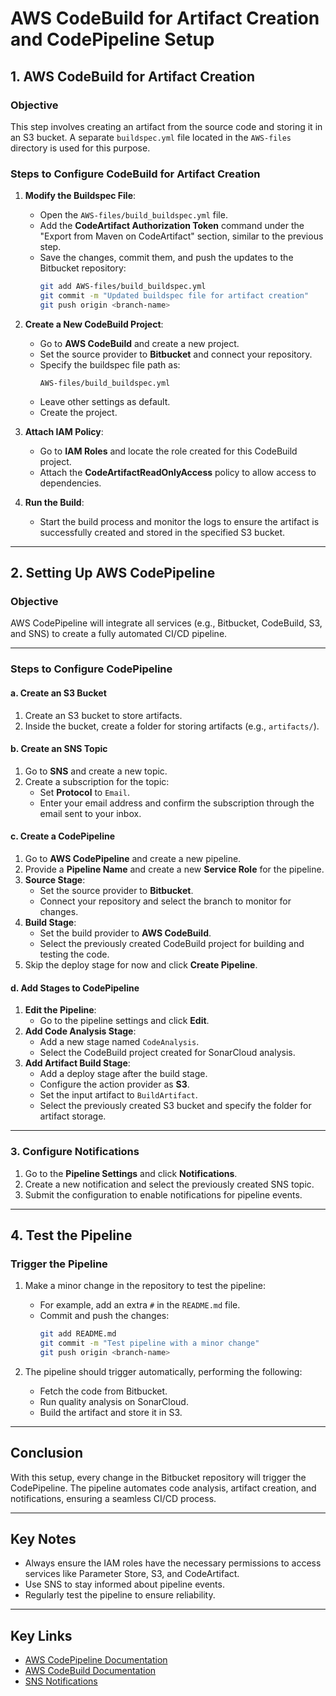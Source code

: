 # AWS CodeBuild for Artifact Creation and CodePipeline Setup

## **1. AWS CodeBuild for Artifact Creation**

### **Objective**
This step involves creating an artifact from the source code and storing it in an S3 bucket. A separate `buildspec.yml` file located in the `AWS-files` directory is used for this purpose.

### **Steps to Configure CodeBuild for Artifact Creation**
1. **Modify the Buildspec File**:
   - Open the `AWS-files/build_buildspec.yml` file.
   - Add the **CodeArtifact Authorization Token** command under the "Export from Maven on CodeArtifact" section, similar to the previous step.
   - Save the changes, commit them, and push the updates to the Bitbucket repository:
     ```bash
     git add AWS-files/build_buildspec.yml
     git commit -m "Updated buildspec file for artifact creation"
     git push origin <branch-name>
     ```

2. **Create a New CodeBuild Project**:
   - Go to **AWS CodeBuild** and create a new project.
   - Set the source provider to **Bitbucket** and connect your repository.
   - Specify the buildspec file path as:
     ```
     AWS-files/build_buildspec.yml
     ```
   - Leave other settings as default.
   - Create the project.

3. **Attach IAM Policy**:
   - Go to **IAM Roles** and locate the role created for this CodeBuild project.
   - Attach the **CodeArtifactReadOnlyAccess** policy to allow access to dependencies.

4. **Run the Build**:
   - Start the build process and monitor the logs to ensure the artifact is successfully created and stored in the specified S3 bucket.

---

## **2. Setting Up AWS CodePipeline**

### **Objective**
AWS CodePipeline will integrate all services (e.g., Bitbucket, CodeBuild, S3, and SNS) to create a fully automated CI/CD pipeline.

---

### **Steps to Configure CodePipeline**

#### **a. Create an S3 Bucket**
1. Create an S3 bucket to store artifacts.
2. Inside the bucket, create a folder for storing artifacts (e.g., `artifacts/`).

#### **b. Create an SNS Topic**
1. Go to **SNS** and create a new topic.
2. Create a subscription for the topic:
   - Set **Protocol** to `Email`.
   - Enter your email address and confirm the subscription through the email sent to your inbox.

#### **c. Create a CodePipeline**
1. Go to **AWS CodePipeline** and create a new pipeline.
2. Provide a **Pipeline Name** and create a new **Service Role** for the pipeline.
3. **Source Stage**:
   - Set the source provider to **Bitbucket**.
   - Connect your repository and select the branch to monitor for changes.
4. **Build Stage**:
   - Set the build provider to **AWS CodeBuild**.
   - Select the previously created CodeBuild project for building and testing the code.
5. Skip the deploy stage for now and click **Create Pipeline**.

#### **d. Add Stages to CodePipeline**
1. **Edit the Pipeline**:
   - Go to the pipeline settings and click **Edit**.
2. **Add Code Analysis Stage**:
   - Add a new stage named `CodeAnalysis`.
   - Select the CodeBuild project created for SonarCloud analysis.
3. **Add Artifact Build Stage**:
   - Add a deploy stage after the build stage.
   - Configure the action provider as **S3**.
   - Set the input artifact to `BuildArtifact`.
   - Select the previously created S3 bucket and specify the folder for artifact storage.

---

### **3. Configure Notifications**
1. Go to the **Pipeline Settings** and click **Notifications**.
2. Create a new notification and select the previously created SNS topic.
3. Submit the configuration to enable notifications for pipeline events.

---

## **4. Test the Pipeline**

### **Trigger the Pipeline**
1. Make a minor change in the repository to test the pipeline:
   - For example, add an extra `#` in the `README.md` file.
   - Commit and push the changes:
     ```bash
     git add README.md
     git commit -m "Test pipeline with a minor change"
     git push origin <branch-name>
     ```

2. The pipeline should trigger automatically, performing the following:
   - Fetch the code from Bitbucket.
   - Run quality analysis on SonarCloud.
   - Build the artifact and store it in S3.

---

## **Conclusion**
With this setup, every change in the Bitbucket repository will trigger the CodePipeline. The pipeline automates code analysis, artifact creation, and notifications, ensuring a seamless CI/CD process.

---

## **Key Notes**
- Always ensure the IAM roles have the necessary permissions to access services like Parameter Store, S3, and CodeArtifact.
- Use SNS to stay informed about pipeline events.
- Regularly test the pipeline to ensure reliability.

---

## **Key Links**
- [AWS CodePipeline Documentation](https://docs.aws.amazon.com/codepipeline/latest/userguide/welcome.html)
- [AWS CodeBuild Documentation](https://docs.aws.amazon.com/codebuild/latest/userguide/welcome.html)
- [SNS Notifications](https://docs.aws.amazon.com/sns/latest/dg/welcome.html)

